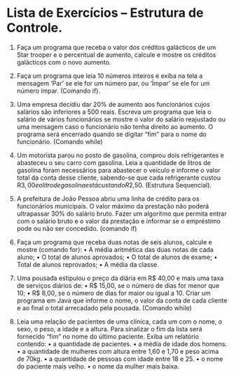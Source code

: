 # Lista de Exercícios – Estrutura de Controle.

1. Faça um programa que receba o valor dos créditos galácticos de um Star trooper e
o percentual de aumento, calcule e mostre os créditos galácticos com o novo
aumento.

2. Faça um programa que leia 10 números inteiros e exiba na tela a mensagem ‘Par’
se ele for um número par, ou ‘Ímpar’ se ele for um número ímpar. (Comando if).

3. Uma empresa decidiu dar 20% de aumento aos funcionários cujos salários são
inferiores a 500 reais. Escreva um programa que leia o salário de vários
funcionários se mostre o valor do salário reajustado ou uma mensagem caso o
funcionário não tenha direito ao aumento. O programa será encerrado quando se
digitar “fim” para o nome do funcionário. (Comando while)

4. Um motorista parou no posto de gasolina, comprou dois refrigerantes e abasteceu o
seu carro com gasolina. Leia a quantidade de litros de gasolina foram necessários
para abastecer o veículo e informe o valor total da conta desse cliente, sabendo-se
que cada refrigerante custou R$3,00 e o litro de gasolina está custando R$2,50.
(Estrutura Sequencial).

5. A prefeitura de João Pessoa abriu uma linha de crédito para os funcionários
municipais. O valor máximo da prestação não poderá ultrapassar 30% do salário
bruto. Fazer um algoritmo que permita entrar com o salário bruto e o valor da
prestação e informar se o empréstimo pode ou não ser concedido. (comando if)

6. Faça um programa que receba duas notas de seis alunos, calcule e mostre
(comando for):
• A média aritmética das duas notas de cada aluno;
• O total de alunos aprovados;
• O total de alunos de exame;
• Total de alunos reprovados;
• A média da classe.

7. Uma pousada estipulou o preço da diária em R$ 40,00 e mais uma taxa de serviços
diários de:
• R$ 15,00, se o número de dias for menor que 10;
• R$ 8,00, se o número de dias for maior ou igual a 10.
Criar um programa em Java que informe o nome, o valor da conta de cada cliente
e ao final o total arrecadado pela pousada. (Comando while)

8. Leia uma relação de pacientes de uma clínica, cada um com o nome, o
sexo, o peso, a idade e a altura. Para sinalizar o fim da lista será fornecido
“fim” no nome do último paciente.
Exiba um relatório contendo:
• a quantidade de pacientes.
• a média de idade dos homens.
• a quantidade de mulheres com altura entre 1,60 e 1,70 e peso acima
de 70kg.
• a quantidade de pessoas com idade entre 18 e 25.
• o nome do paciente mais velho.
• o nome da mulher mais baixa.

